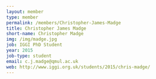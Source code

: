```yaml
---
layout: member
type: member
permalink: /members/Christopher-James-Madge
title: Christopher James Madge
short-name: Christopher Madge
img: /img/madge.jpg
job: IGGI PhD Student
year: 2015
job-type: student
email: c.j.madge@qmul.ac.uk
web: http://www.iggi.org.uk/students/2015/chris-madge/
---
```

